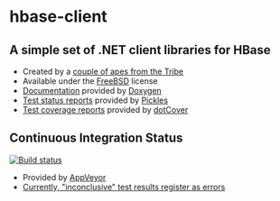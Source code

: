hbase-client
============

## A simple set of .NET client libraries for HBase ##

- Created by a [couple of apes from the Tribe](https://github.com/TheTribe/hbase-client/blob/master/authors.md)
- Available under the [FreeBSD](https://github.com/TheTribe/hbase-client/blob/master/LICENSE) license
- [Documentation](http://thetribe.github.io/hbase-client/) provided by [Doxygen](http://www.doxygen.org/)
- [Test status reports](http://thetribe.github.io/hbase-client/pickles/) provided by [Pickles](https://github.com/picklesdoc/pickles)
- [Test coverage reports](http://thetribe.github.io/hbase-client/dotCover/) provided by [dotCover](http://www.jetbrains.com/dotcover/)

## Continuous Integration Status ##

[![Build status](https://ci.appveyor.com/api/projects/status?id=f8dlf3jbk1puwobf)](https://ci.appveyor.com/project/hbase-client)

- Provided by [AppVeyor](https://ci.appveyor.com/)
- [Currently, "inconclusive" test results register as errors](http://help.appveyor.com/discussions/suggestions/128-inconclusive-tests-currently-show-up-as-errors)